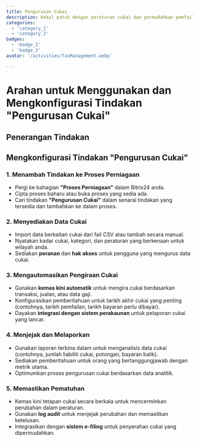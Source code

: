 ```yaml
---
title: Pengurusan Cukai
description: Kekal patuh dengan peraturan cukai dan permudahkan pemfailan.
categories: 
  - 'category_1'
  - 'category_2'
badges: 
  - 'badge_2'
  - 'badge_3'
avatar: '/activities/TaxManagement.webp'

---
```

# Arahan untuk Menggunakan dan Mengkonfigurasi Tindakan "Pengurusan Cukai"

## Penerangan Tindakan

## **Mengkonfigurasi Tindakan "Pengurusan Cukai"**

### 1. Menambah Tindakan ke Proses Perniagaan
- Pergi ke bahagian **"Proses Perniagaan"** dalam Bitrix24 anda.
- Cipta proses baharu atau buka proses yang sedia ada.
- Cari tindakan **"Pengurusan Cukai"** dalam senarai tindakan yang tersedia dan tambahkan ke dalam proses.

### 2. Menyediakan Data Cukai
- Import data berkaitan cukai dari fail CSV atau tambah secara manual.
- Nyatakan kadar cukai, kategori, dan peraturan yang berkenaan untuk wilayah anda.
- Sediakan **peranan** dan **hak akses** untuk pengguna yang mengurus data cukai.

### 3. Mengautomasikan Pengiraan Cukai
- Gunakan **kemas kini automatik** untuk mengira cukai berdasarkan transaksi, jualan, atau data gaji.
- Konfigurasikan pemberitahuan untuk tarikh akhir cukai yang penting (contohnya, tarikh pemfailan, tarikh bayaran perlu dibayar).
- Dayakan **integrasi dengan sistem perakaunan** untuk pelaporan cukai yang lancar.

### 4. Menjejak dan Melaporkan
- Gunakan laporan terbina dalam untuk menganalisis data cukai (contohnya, jumlah liabiliti cukai, potongan, bayaran balik).
- Sediakan pemberitahuan untuk orang yang bertanggungjawab dengan metrik utama.
- Optimumkan proses pengurusan cukai berdasarkan data analitik.

### 5. Memastikan Pematuhan
- Kemas kini tetapan cukai secara berkala untuk mencerminkan perubahan dalam peraturan.
- Gunakan **log audit** untuk menjejak perubahan dan memastikan ketelusan.
- Integrasikan dengan **sistem e-filing** untuk penyerahan cukai yang dipermudahkan.